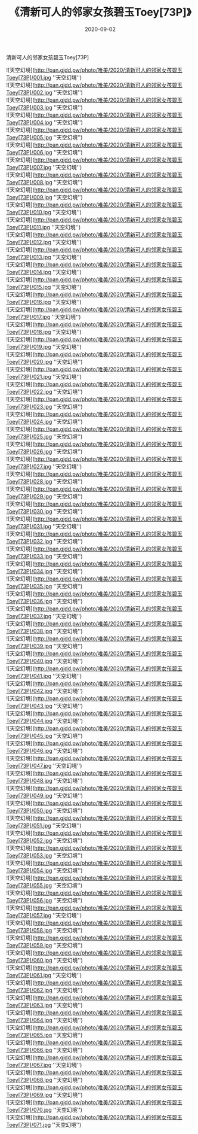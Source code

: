 ﻿---
layout: post
title:  《清新可人的邻家女孩碧玉Toey[73P]》
date:   2020-09-02
img: http://pan.gjdd.pw/photo/唯美/2020/清新可人的邻家女孩碧玉Toey[73P]/000.jpg
categories: [美女, 清纯, 唯美]
---

清新可人的邻家女孩碧玉Toey[73P]



![天空幻境](http://pan.gjdd.pw/photo/唯美/2020/清新可人的邻家女孩碧玉Toey[73P]/001.jpg ''天空幻境'') <br>
![天空幻境](http://pan.gjdd.pw/photo/唯美/2020/清新可人的邻家女孩碧玉Toey[73P]/002.jpg ''天空幻境'') <br>
![天空幻境](http://pan.gjdd.pw/photo/唯美/2020/清新可人的邻家女孩碧玉Toey[73P]/003.jpg ''天空幻境'') <br>
![天空幻境](http://pan.gjdd.pw/photo/唯美/2020/清新可人的邻家女孩碧玉Toey[73P]/004.jpg ''天空幻境'') <br>
![天空幻境](http://pan.gjdd.pw/photo/唯美/2020/清新可人的邻家女孩碧玉Toey[73P]/005.jpg ''天空幻境'') <br>
![天空幻境](http://pan.gjdd.pw/photo/唯美/2020/清新可人的邻家女孩碧玉Toey[73P]/006.jpg ''天空幻境'') <br>
![天空幻境](http://pan.gjdd.pw/photo/唯美/2020/清新可人的邻家女孩碧玉Toey[73P]/007.jpg ''天空幻境'') <br>
![天空幻境](http://pan.gjdd.pw/photo/唯美/2020/清新可人的邻家女孩碧玉Toey[73P]/008.jpg ''天空幻境'') <br>
![天空幻境](http://pan.gjdd.pw/photo/唯美/2020/清新可人的邻家女孩碧玉Toey[73P]/009.jpg ''天空幻境'') <br>
![天空幻境](http://pan.gjdd.pw/photo/唯美/2020/清新可人的邻家女孩碧玉Toey[73P]/010.jpg ''天空幻境'') <br>
![天空幻境](http://pan.gjdd.pw/photo/唯美/2020/清新可人的邻家女孩碧玉Toey[73P]/011.jpg ''天空幻境'') <br>
![天空幻境](http://pan.gjdd.pw/photo/唯美/2020/清新可人的邻家女孩碧玉Toey[73P]/012.jpg ''天空幻境'') <br>
![天空幻境](http://pan.gjdd.pw/photo/唯美/2020/清新可人的邻家女孩碧玉Toey[73P]/013.jpg ''天空幻境'') <br>
![天空幻境](http://pan.gjdd.pw/photo/唯美/2020/清新可人的邻家女孩碧玉Toey[73P]/014.jpg ''天空幻境'') <br>
![天空幻境](http://pan.gjdd.pw/photo/唯美/2020/清新可人的邻家女孩碧玉Toey[73P]/015.jpg ''天空幻境'') <br>
![天空幻境](http://pan.gjdd.pw/photo/唯美/2020/清新可人的邻家女孩碧玉Toey[73P]/016.jpg ''天空幻境'') <br>
![天空幻境](http://pan.gjdd.pw/photo/唯美/2020/清新可人的邻家女孩碧玉Toey[73P]/017.jpg ''天空幻境'') <br>
![天空幻境](http://pan.gjdd.pw/photo/唯美/2020/清新可人的邻家女孩碧玉Toey[73P]/018.jpg ''天空幻境'') <br>
![天空幻境](http://pan.gjdd.pw/photo/唯美/2020/清新可人的邻家女孩碧玉Toey[73P]/019.jpg ''天空幻境'') <br>
![天空幻境](http://pan.gjdd.pw/photo/唯美/2020/清新可人的邻家女孩碧玉Toey[73P]/020.jpg ''天空幻境'') <br>
![天空幻境](http://pan.gjdd.pw/photo/唯美/2020/清新可人的邻家女孩碧玉Toey[73P]/021.jpg ''天空幻境'') <br>
![天空幻境](http://pan.gjdd.pw/photo/唯美/2020/清新可人的邻家女孩碧玉Toey[73P]/022.jpg ''天空幻境'') <br>
![天空幻境](http://pan.gjdd.pw/photo/唯美/2020/清新可人的邻家女孩碧玉Toey[73P]/023.jpg ''天空幻境'') <br>
![天空幻境](http://pan.gjdd.pw/photo/唯美/2020/清新可人的邻家女孩碧玉Toey[73P]/024.jpg ''天空幻境'') <br>
![天空幻境](http://pan.gjdd.pw/photo/唯美/2020/清新可人的邻家女孩碧玉Toey[73P]/025.jpg ''天空幻境'') <br>
![天空幻境](http://pan.gjdd.pw/photo/唯美/2020/清新可人的邻家女孩碧玉Toey[73P]/026.jpg ''天空幻境'') <br>
![天空幻境](http://pan.gjdd.pw/photo/唯美/2020/清新可人的邻家女孩碧玉Toey[73P]/027.jpg ''天空幻境'') <br>
![天空幻境](http://pan.gjdd.pw/photo/唯美/2020/清新可人的邻家女孩碧玉Toey[73P]/028.jpg ''天空幻境'') <br>
![天空幻境](http://pan.gjdd.pw/photo/唯美/2020/清新可人的邻家女孩碧玉Toey[73P]/029.jpg ''天空幻境'') <br>
![天空幻境](http://pan.gjdd.pw/photo/唯美/2020/清新可人的邻家女孩碧玉Toey[73P]/030.jpg ''天空幻境'') <br>
![天空幻境](http://pan.gjdd.pw/photo/唯美/2020/清新可人的邻家女孩碧玉Toey[73P]/031.jpg ''天空幻境'') <br>
![天空幻境](http://pan.gjdd.pw/photo/唯美/2020/清新可人的邻家女孩碧玉Toey[73P]/032.jpg ''天空幻境'') <br>
![天空幻境](http://pan.gjdd.pw/photo/唯美/2020/清新可人的邻家女孩碧玉Toey[73P]/033.jpg ''天空幻境'') <br>
![天空幻境](http://pan.gjdd.pw/photo/唯美/2020/清新可人的邻家女孩碧玉Toey[73P]/034.jpg ''天空幻境'') <br>
![天空幻境](http://pan.gjdd.pw/photo/唯美/2020/清新可人的邻家女孩碧玉Toey[73P]/035.jpg ''天空幻境'') <br>
![天空幻境](http://pan.gjdd.pw/photo/唯美/2020/清新可人的邻家女孩碧玉Toey[73P]/036.jpg ''天空幻境'') <br>
![天空幻境](http://pan.gjdd.pw/photo/唯美/2020/清新可人的邻家女孩碧玉Toey[73P]/037.jpg ''天空幻境'') <br>
![天空幻境](http://pan.gjdd.pw/photo/唯美/2020/清新可人的邻家女孩碧玉Toey[73P]/038.jpg ''天空幻境'') <br>
![天空幻境](http://pan.gjdd.pw/photo/唯美/2020/清新可人的邻家女孩碧玉Toey[73P]/039.jpg ''天空幻境'') <br>
![天空幻境](http://pan.gjdd.pw/photo/唯美/2020/清新可人的邻家女孩碧玉Toey[73P]/040.jpg ''天空幻境'') <br>
![天空幻境](http://pan.gjdd.pw/photo/唯美/2020/清新可人的邻家女孩碧玉Toey[73P]/041.jpg ''天空幻境'') <br>
![天空幻境](http://pan.gjdd.pw/photo/唯美/2020/清新可人的邻家女孩碧玉Toey[73P]/042.jpg ''天空幻境'') <br>
![天空幻境](http://pan.gjdd.pw/photo/唯美/2020/清新可人的邻家女孩碧玉Toey[73P]/043.jpg ''天空幻境'') <br>
![天空幻境](http://pan.gjdd.pw/photo/唯美/2020/清新可人的邻家女孩碧玉Toey[73P]/044.jpg ''天空幻境'') <br>
![天空幻境](http://pan.gjdd.pw/photo/唯美/2020/清新可人的邻家女孩碧玉Toey[73P]/045.jpg ''天空幻境'') <br>
![天空幻境](http://pan.gjdd.pw/photo/唯美/2020/清新可人的邻家女孩碧玉Toey[73P]/046.jpg ''天空幻境'') <br>
![天空幻境](http://pan.gjdd.pw/photo/唯美/2020/清新可人的邻家女孩碧玉Toey[73P]/047.jpg ''天空幻境'') <br>
![天空幻境](http://pan.gjdd.pw/photo/唯美/2020/清新可人的邻家女孩碧玉Toey[73P]/048.jpg ''天空幻境'') <br>
![天空幻境](http://pan.gjdd.pw/photo/唯美/2020/清新可人的邻家女孩碧玉Toey[73P]/049.jpg ''天空幻境'') <br>
![天空幻境](http://pan.gjdd.pw/photo/唯美/2020/清新可人的邻家女孩碧玉Toey[73P]/050.jpg ''天空幻境'') <br>
![天空幻境](http://pan.gjdd.pw/photo/唯美/2020/清新可人的邻家女孩碧玉Toey[73P]/051.jpg ''天空幻境'') <br>
![天空幻境](http://pan.gjdd.pw/photo/唯美/2020/清新可人的邻家女孩碧玉Toey[73P]/052.jpg ''天空幻境'') <br>
![天空幻境](http://pan.gjdd.pw/photo/唯美/2020/清新可人的邻家女孩碧玉Toey[73P]/053.jpg ''天空幻境'') <br>
![天空幻境](http://pan.gjdd.pw/photo/唯美/2020/清新可人的邻家女孩碧玉Toey[73P]/054.jpg ''天空幻境'') <br>
![天空幻境](http://pan.gjdd.pw/photo/唯美/2020/清新可人的邻家女孩碧玉Toey[73P]/055.jpg ''天空幻境'') <br>
![天空幻境](http://pan.gjdd.pw/photo/唯美/2020/清新可人的邻家女孩碧玉Toey[73P]/056.jpg ''天空幻境'') <br>
![天空幻境](http://pan.gjdd.pw/photo/唯美/2020/清新可人的邻家女孩碧玉Toey[73P]/057.jpg ''天空幻境'') <br>
![天空幻境](http://pan.gjdd.pw/photo/唯美/2020/清新可人的邻家女孩碧玉Toey[73P]/058.jpg ''天空幻境'') <br>
![天空幻境](http://pan.gjdd.pw/photo/唯美/2020/清新可人的邻家女孩碧玉Toey[73P]/059.jpg ''天空幻境'') <br>
![天空幻境](http://pan.gjdd.pw/photo/唯美/2020/清新可人的邻家女孩碧玉Toey[73P]/060.jpg ''天空幻境'') <br>
![天空幻境](http://pan.gjdd.pw/photo/唯美/2020/清新可人的邻家女孩碧玉Toey[73P]/061.jpg ''天空幻境'') <br>
![天空幻境](http://pan.gjdd.pw/photo/唯美/2020/清新可人的邻家女孩碧玉Toey[73P]/062.jpg ''天空幻境'') <br>
![天空幻境](http://pan.gjdd.pw/photo/唯美/2020/清新可人的邻家女孩碧玉Toey[73P]/063.jpg ''天空幻境'') <br>
![天空幻境](http://pan.gjdd.pw/photo/唯美/2020/清新可人的邻家女孩碧玉Toey[73P]/064.jpg ''天空幻境'') <br>
![天空幻境](http://pan.gjdd.pw/photo/唯美/2020/清新可人的邻家女孩碧玉Toey[73P]/065.jpg ''天空幻境'') <br>
![天空幻境](http://pan.gjdd.pw/photo/唯美/2020/清新可人的邻家女孩碧玉Toey[73P]/066.jpg ''天空幻境'') <br>
![天空幻境](http://pan.gjdd.pw/photo/唯美/2020/清新可人的邻家女孩碧玉Toey[73P]/067.jpg ''天空幻境'') <br>
![天空幻境](http://pan.gjdd.pw/photo/唯美/2020/清新可人的邻家女孩碧玉Toey[73P]/068.jpg ''天空幻境'') <br>
![天空幻境](http://pan.gjdd.pw/photo/唯美/2020/清新可人的邻家女孩碧玉Toey[73P]/069.jpg ''天空幻境'') <br>
![天空幻境](http://pan.gjdd.pw/photo/唯美/2020/清新可人的邻家女孩碧玉Toey[73P]/070.jpg ''天空幻境'') <br>
![天空幻境](http://pan.gjdd.pw/photo/唯美/2020/清新可人的邻家女孩碧玉Toey[73P]/071.jpg ''天空幻境'') <br>